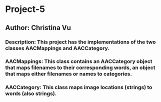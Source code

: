 # Project-5
## Author: Christina Vu
### Description: This project has the implementations of the two classes AACMappings and AACCategory. 
### AACMappings: This class contains an AACCategory object that maps filenames to their corresponding words, an object that maps either filenames or names to categories.
### AACCategory: This class maps image locations (strings) to words (also strings).
